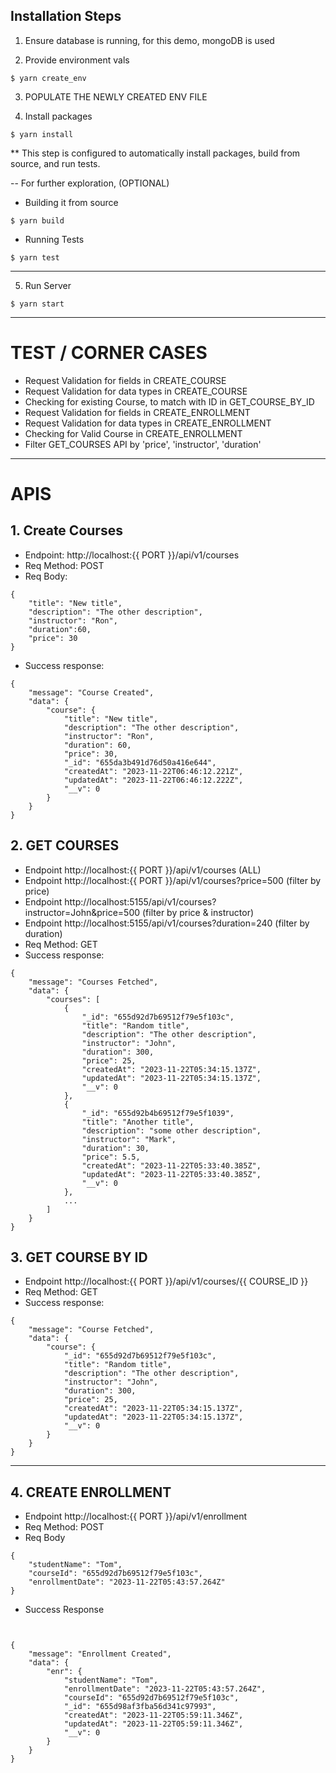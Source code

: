 ## Installation Steps

1. Ensure database is running, for this demo, mongoDB is used

2. Provide environment vals

```
$ yarn create_env
```

3. POPULATE THE NEWLY CREATED ENV FILE

4. Install packages

```
$ yarn install
```

\*\* This step is configured to automatically install packages, build from source, and run tests.

-- For further exploration, (OPTIONAL)

- Building it from source

```
$ yarn build
```

- Running Tests

```
$ yarn test
```

---

5. Run Server

```
$ yarn start
```

---

# TEST / CORNER CASES

- Request Validation for fields in CREATE_COURSE
- Request Validation for data types in CREATE_COURSE
- Checking for existing Course, to match with ID in GET_COURSE_BY_ID
- Request Validation for fields in CREATE_ENROLLMENT
- Request Validation for data types in CREATE_ENROLLMENT
- Checking for Valid Course in CREATE_ENROLLMENT
- Filter GET_COURSES API by 'price', 'instructor', 'duration'

---

# APIS

## 1. Create Courses

- Endpoint: http://localhost:{{ PORT }}/api/v1/courses
- Req Method: POST
- Req Body:

```
{
	"title": "New title",
	"description": "The other description",
	"instructor": "Ron",
	"duration":60,
	"price": 30
}
```

- Success response:

```
{
	"message": "Course Created",
	"data": {
		"course": {
			"title": "New title",
			"description": "The other description",
			"instructor": "Ron",
			"duration": 60,
			"price": 30,
			"_id": "655da3b491d76d50a416e644",
			"createdAt": "2023-11-22T06:46:12.221Z",
			"updatedAt": "2023-11-22T06:46:12.222Z",
			"__v": 0
		}
	}
}
```

## 2. GET COURSES

- Endpoint http://localhost:{{ PORT }}/api/v1/courses (ALL)
- Endpoint http://localhost:{{ PORT }}/api/v1/courses?price=500 (filter by price)
- Endpoint http://localhost:5155/api/v1/courses?instructor=John&price=500 (filter by price & instructor)
- Endpoint http://localhost:5155/api/v1/courses?duration=240 (filter by duration)
- Req Method: GET
- Success response:

```
{
	"message": "Courses Fetched",
	"data": {
		"courses": [
			{
				"_id": "655d92d7b69512f79e5f103c",
				"title": "Random title",
				"description": "The other description",
				"instructor": "John",
				"duration": 300,
				"price": 25,
				"createdAt": "2023-11-22T05:34:15.137Z",
				"updatedAt": "2023-11-22T05:34:15.137Z",
				"__v": 0
			},
			{
				"_id": "655d92b4b69512f79e5f1039",
				"title": "Another title",
				"description": "some other description",
				"instructor": "Mark",
				"duration": 30,
				"price": 5.5,
				"createdAt": "2023-11-22T05:33:40.385Z",
				"updatedAt": "2023-11-22T05:33:40.385Z",
				"__v": 0
			},
			...
		]
	}
}
```

## 3. GET COURSE BY ID

- Endpoint http://localhost:{{ PORT }}/api/v1/courses/{{ COURSE_ID }}
- Req Method: GET
- Success response:

```
{
	"message": "Course Fetched",
	"data": {
		"course": {
			"_id": "655d92d7b69512f79e5f103c",
			"title": "Random title",
			"description": "The other description",
			"instructor": "John",
			"duration": 300,
			"price": 25,
			"createdAt": "2023-11-22T05:34:15.137Z",
			"updatedAt": "2023-11-22T05:34:15.137Z",
			"__v": 0
		}
	}
}
```

---

## 4. CREATE ENROLLMENT

- Endpoint http://localhost:{{ PORT }}/api/v1/enrollment
- Req Method: POST
- Req Body

```
{
	"studentName": "Tom",
	"courseId": "655d92d7b69512f79e5f103c",
	"enrollmentDate": "2023-11-22T05:43:57.264Z"
}
```

- Success Response

```


{
	"message": "Enrollment Created",
	"data": {
		"enr": {
			"studentName": "Tom",
			"enrollmentDate": "2023-11-22T05:43:57.264Z",
			"courseId": "655d92d7b69512f79e5f103c",
			"_id": "655d98af3fba56d341c97993",
			"createdAt": "2023-11-22T05:59:11.346Z",
			"updatedAt": "2023-11-22T05:59:11.346Z",
			"__v": 0
		}
	}
}
```
